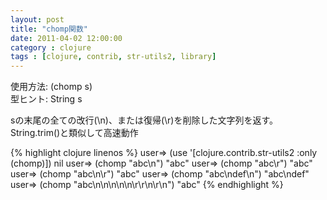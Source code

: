 ```yaml
---
layout: post
title: "chomp関数"
date: 2011-04-02 12:00:00
category : clojure
tags : [clojure, contrib, str-utils2, library]
---
```

使用方法: (chomp s)  
型ヒント: String s

sの末尾の全ての改行(\n)、または復帰(\r)を削除した文字列を返す。  
String.trim()と類似して高速動作

<!--more-->

{% highlight clojure linenos %}
user=> (use '[clojure.contrib.str-utils2 :only (chomp)])
nil
user=> (chomp "abc\n")
"abc"
user=> (chomp "abc\r")
"abc"
user=> (chomp "abc\n\r")
"abc"
user=> (chomp "abc\ndef\n")
"abc\ndef"
user=> (chomp "abc\n\n\n\n\n\r\r\n\r\n")
"abc"
{% endhighlight %}
